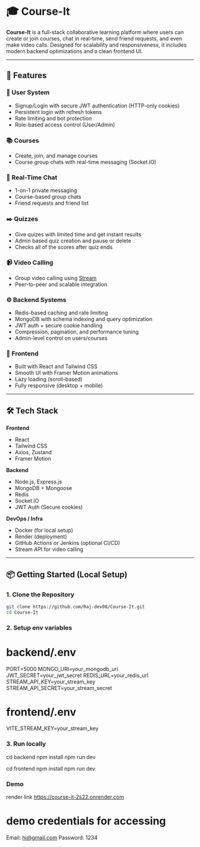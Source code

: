 # 🎓 Course-It

**Course-It** is a full-stack collaborative learning platform where users can create or join courses, chat in real-time, send friend requests, and even make video calls. Designed for scalability and responsiveness, it includes modern backend optimizations and a clean frontend UI.

---

## 🚀 Features

### 👥 User System
- Signup/Login with secure JWT authentication (HTTP-only cookies)
- Persistent login with refresh tokens
- Rate limiting and bot protection
- Role-based access control (User/Admin)

### 📚 Courses
- Create, join, and manage courses
- Course group chats with real-time messaging (Socket.IO)

### 💬 Real-Time Chat
- 1-on-1 private messaging
- Course-based group chats
- Friend requests and friend list

### ✒️ Quizzes 
- Give quizes with limited time and get instant results
- Admin based quiz creation and pause or delete
- Checks all of the scores after quiz ends

### 📹 Video Calling
- Group video calling using [Stream](https://getstream.io)
- Peer-to-peer and scalable integration

### ⚙️ Backend Systems
- Redis-based caching and rate limiting
- MongoDB with schema indexing and query optimization
- JWT auth + secure cookie handling
- Compression, pagination, and performance tuning
- Admin-level control on users/courses

### 🎨 Frontend
- Built with React and Tailwind CSS
- Smooth UI with Framer Motion animations
- Lazy loading (scroll-based)
- Fully responsive (desktop + mobile)

---

## 🛠️ Tech Stack

**Frontend**
- React
- Tailwind CSS
- Axios, Zustand
- Framer Motion

**Backend**
- Node.js, Express.js
- MongoDB + Mongoose
- Redis
- Socket.IO
- JWT Auth (Secure cookies)

**DevOps / Infra**
- Docker (for local setup)
- Render (deployment)
- GitHub Actions or Jenkins (optional CI/CD)
- Stream API for video calling

---

## 📦 Getting Started (Local Setup)

### 1. Clone the Repository

```bash
git clone https://github.com/Raj-dev08/Course-It.git
cd Course-It
```

### 2. Setup env variables 
# backend/.env
PORT=5000
MONGO_URI=your_mongodb_uri
JWT_SECRET=your_jwt_secret
REDIS_URL=your_redis_url
STREAM_API_KEY=your_stream_key
STREAM_API_SECRET=your_stream_secret

# frontend/.env
VITE_STREAM_KEY=your_stream_key

### 3. Run locally 
cd backend
npm install
npm run dev

cd frontend
npm install
npm run dev

### Demo
render link
https://course-it-2s22.onrender.com

# demo credentials for accessing 
Email: hi@gmail.com
Password: 1234

